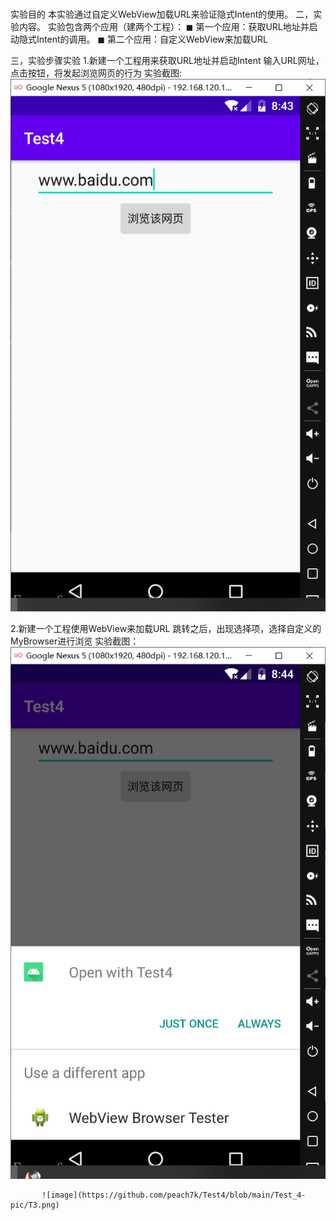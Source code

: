 # 
实验目的
本实验通过自定义WebView加载URL来验证隐式Intent的使用。
二，实验内容。
实验包含两个应用（建两个工程）： 
◼ 第一个应用：获取URL地址并启动隐式Intent的调用。
◼ 第二个应用：自定义WebView来加载URL

三，实验步骤实验
1.新建一个工程用来获取URL地址并启动Intent
输入URL网址，点击按钮，将发起浏览网页的行为
实验截图:![image](https://github.com/peach7k/Test4/blob/main/Test_4-pic/T1.png)

2.新建一个工程使用WebView来加载URL
跳转之后，出现选择项，选择自定义的MyBrowser进行浏览
实验截图： ![image](https://github.com/peach7k/Test4/blob/main/Test_4-pic/T2.png)

           ![image](https://github.com/peach7k/Test4/blob/main/Test_4-pic/T3.png)
